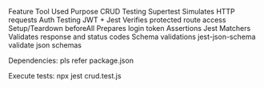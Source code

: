 Feature             Tool Used           Purpose
CRUD Testing        Supertest           Simulates HTTP requests
Auth Testing        JWT + Jest          Verifies protected route access
Setup/Teardown      beforeAll           Prepares login token
Assertions          Jest Matchers       Validates response and status codes
Schema validations  jest-json-schema    validate json schemas

Dependencies: pls refer package.json

Execute tests:  npx jest crud.test.js
